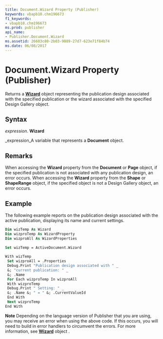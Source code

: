 ```yaml
---
title: Document.Wizard Property (Publisher)
keywords: vbapb10.chm196673
f1_keywords:
- vbapb10.chm196673
ms.prod: publisher
api_name:
- Publisher.Document.Wizard
ms.assetid: 26603c80-2b03-9889-27d7-623e71f84b74
ms.date: 06/08/2017
---
```



# Document.Wizard Property (Publisher)

Returns a  **[Wizard](Publisher.Wizard.md)** object representing the publication design associated with the specified publication or the wizard associated with the specified Design Gallery object.


## Syntax

 _expression_. **Wizard**

 _expression_A variable that represents a  **Document** object.


## Remarks

When accessing the  **Wizard** property from the **Document** or **Page** object, if the specified publication is not associated with any publication design, an error occurs. When accessing the **Wizard** property from the **Shape** or **ShapeRange** object, if the specified object is not a Design Gallery object, an error occurs.


## Example

The following example reports on the publication design associated with the active publication, displaying its name and current settings.


```vb
Dim wizTemp As Wizard 
Dim wizproTemp As WizardProperty 
Dim wizproAll As WizardProperties 
 
Set wizTemp = ActiveDocument.Wizard 
 
With wizTemp 
 Set wizproAll = .Properties 
 Debug.Print "Publication design associated with " _ 
 &; "current publication: " _ 
 &; .Name 
 For Each wizproTemp In wizproAll 
 With wizproTemp 
 Debug.Print " Setting: " _ 
 &; .Name &; " = " &; .CurrentValueId 
 End With 
 Next wizproTemp 
End With
```


 **Note**  Depending on the language version of Publisher that you are using, you may receive an error when using the above code. If this occurs, you will need to build in error handlers to circumvent the errors. For more information, see  **[Wizard](Publisher.Wizard.md)** object .


